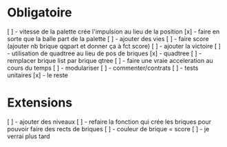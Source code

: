 # Obligatoire

[ ] - vitesse de la palette crée l'impulsion au lieu de la position
[x] - faire en sorte que la balle part de la palette
[ ] - ajouter des vies
[ ] - faire score (ajouter nb brique qqpart et donner ça à fct score)
[ ] - ajouter la victoire
[ ] - utilisation de quadtree au lieu de pos de briques
  [x] - quadtree
  [ ] - remplacer brique list par brique qtree
[ ] - faire une vraie acceleration au cours du temps
[ ] - modulariser
[ ] - commenter/contrats
[ ] - tests unitaires
[x] - le reste

# Extensions

[ ] - ajouter des niveaux
[ ] - refaire la fonction qui crée les briques pour pouvoir faire des rects de briques
[ ] - couleur de brique = score
[ ] - je verrai plus tard